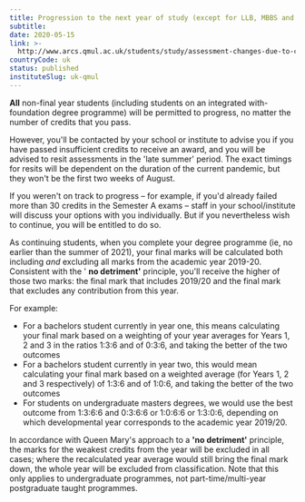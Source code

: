 ```yaml
---
title: Progression to the next year of study (except for LLB, MBBS and BDS degree programmes)
subtitle: 
date: 2020-05-15
link: >-
  http://www.arcs.qmul.ac.uk/students/study/assessment-changes-due-to-coronavirus/
countryCode: uk
status: published
instituteSlug: uk-qmul
---
```

  


**All** non-final year students (including students on an integrated with-foundation degree programme) will be permitted to progress, no matter the number of credits that you pass.

However, you'll be contacted by your school or institute to advise you if you have passed insufficient credits to receive an award, and you will be advised to resit assessments in the 'late summer' period. The exact timings for resits will be dependent on the duration of the current pandemic, but they won't be the first two weeks of August.

If you weren't on track to progress – for example, if you'd already failed more than 30 credits in the Semester A exams – staff in your school/institute will discuss your options with you individually. But if you nevertheless wish to continue, you will be entitled to do so.

As continuing students, when you complete your degree programme (ie, no earlier than the summer of 2021), your final marks will be calculated both including _and_ excluding all marks from the academic year 2019-20. Consistent with the ' **no detriment'** principle, you'll receive the higher of those two marks: the final mark that includes 2019/20 and the final mark that excludes any contribution from this year.

For example:

  * For a bachelors student currently in year one, this means calculating your final mark based on a weighting of your year averages for Years 1, 2 and 3 in the ratios 1:3:6 and of 0:3:6, and taking the better of the two outcomes
  * For a bachelors student currently in year two, this would mean calculating your final mark based on a weighted average (for Years 1, 2 and 3 respectively) of 1:3:6 and of 1:0:6, and taking the better of the two outcomes
  * For students on undergraduate masters degrees, we would use the best outcome from 1:3:6:6 and 0:3:6:6 or 1:0:6:6 or 1:3:0:6, depending on which developmental year corresponds to the academic year 2019/20.



In accordance with Queen Mary's approach to a **'no detriment'** principle, the marks for the weakest credits from the year will be excluded in all cases; where the recalculated year average would still bring the final mark down, the whole year will be excluded from classification. Note that this only applies to undergraduate programmes, not part-time/multi-year postgraduate taught programmes.
